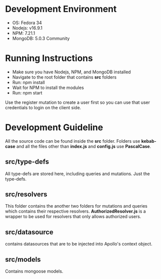 # Development Environment
- OS: Fedora 34
- Nodejs: v16.9.1
- NPM: 7.21.1
- MongoDB: 5.0.3 Community
# Running Instructions
- Make sure you have Nodejs, NPM, and MongoDB installed
- Navigate to the root folder that contains **src** folders
- Run: npm install
- Wait for NPM to install the modules
- Run: npm start

Use the register mutation to create a user first so you can use that user credentials to login on the client side.
# Development Guideline
All the source code can be found inside the **src** folder. Folders use **kebab-case** and all the files other than **index.js** and **config.js** use **PascalCase**.

## src/type-defs
All type-defs are stored here, including queries and mutations. Just the type-defs.
## src/resolvers
This folder contains the another two folders for mutations and queries which contains their respective resolvers. **AuthorizedResolver.js** is a wrapper to be used for resolvers that only allows authorized users.
## src/datasource
contains datasources that are to be injected into Apollo's context object.
## src/models
Contains mongoose models.